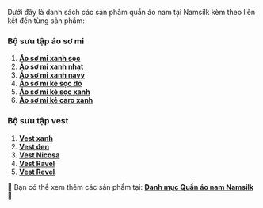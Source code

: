 Dưới đây là danh sách các sản phẩm quần áo nam tại Namsilk kèm theo liên kết đến từng sản phẩm:  

### **Bộ sưu tập áo sơ mi**  
1. **[Áo sơ mi xanh sọc](https://namsilk.com.vn/san-pham/ao-so-mi-xanh-soc/)**  
2. **[Áo sơ mi xanh nhạt](https://namsilk.com.vn/san-pham/ao-so-mi-xanh-nhat/)**  
3. **[Áo sơ mi xanh navy](https://namsilk.com.vn/san-pham/ao-so-mi-xanh-navy/)**  
4. **[Áo sơ mi kẻ sọc đỏ](https://namsilk.com.vn/san-pham/ao-so-mi-ke-soc-do/)**  
5. **[Áo sơ mi kẻ sọc xanh](https://namsilk.com.vn/san-pham/ao-so-mi-ke-soc-xanh/)**  
6. **[Áo sơ mi kẻ caro xanh](https://namsilk.com.vn/san-pham/ao-so-mi-ke-caro-xanh/)**  

### **Bộ sưu tập vest**  
1. **[Vest xanh](https://namsilk.com.vn/san-pham/vest-xanh/)**  
2. **[Vest đen](https://namsilk.com.vn/san-pham/vest-den/)**  
3. **[Vest Nicosa](https://namsilk.com.vn/san-pham/vest-nicosa/)**  
4. **[Vest Ravel](https://namsilk.com.vn/san-pham/vest-ravel/)**  
5. **[Vest Revel](https://namsilk.com.vn/san-pham/vest-revel/)**  

🔗 Bạn có thể xem thêm các sản phẩm tại: **[Danh mục Quần áo nam Namsilk](https://namsilk.com.vn/product-category/men-clothing/)** 🚀
